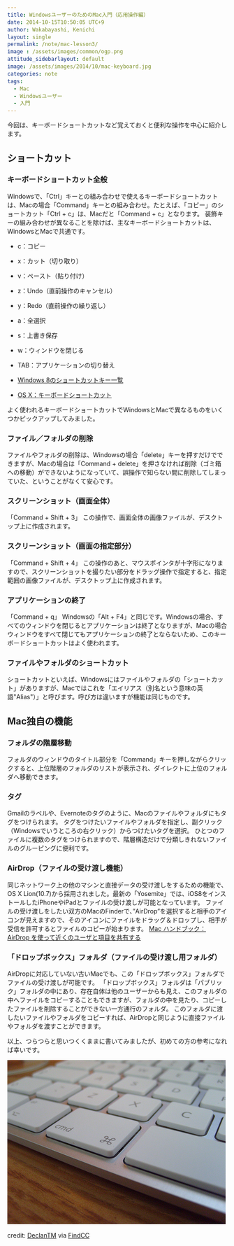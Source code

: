 ```yaml
---
title: WindowsユーザーのためのMac入門（応用操作編）
date: 2014-10-15T10:50:05 UTC+9
author: Wakabayashi, Kenichi
layout: single
permalink: /note/mac-lesson3/
image : /assets/images/common/ogp.png
attitude_sidebarlayout: default
image: /assets/images/2014/10/mac-keyboard.jpg
categories: note
tags:
  - Mac
  - Windowsユーザー
  - 入門
---
```

今回は、キーボードショートカットなど覚えておくと便利な操作を中心に紹介します。

## ショートカット
### キーボードショートカット全般
Windowsで、「Ctrl」キーとの組み合わせで使えるキーボードショートカットは、Macの場合「Command」キーとの組み合わせ。たとえば、「コピー」のショートカット「Ctrl + c」は、Macだと「Command + c」となります。
装飾キーの組み合わせが異なることを除けば、主なキーボードショートカットは、WindowsとMacで共通です。

- c：コピー
- x：カット（切り取り）
- v：ペースト（貼り付け）
- z：Undo（直前操作のキャンセル）
- y：Redo（直前操作の繰り返し）
- a：全選択
- s：上書き保存
- w：ウィンドウを閉じる
- TAB：アプリケーションの切り替え

- [Windows 8のショートカットキー一覧](http://windows.microsoft.com/ja-jp/windows/keyboard-shortcuts#keyboard-shortcuts=windows-8)
- [OS X：キーボードショートカット](http://support.apple.com/kb/ht1343?viewlocale=ja_JP)

よく使われるキーボードショートカットでWindowsとMacで異なるものをいくつかピックアップしてみました。

### ファイル／フォルダの削除
ファイルやフォルダの削除は、Windowsの場合「delete」キーを押すだけでできますが、Macの場合は「Command + delete」を押さなければ削除（ゴミ箱への移動）ができないようになっていて、誤操作で知らない間に削除してしまっていた、ということがなくて安心です。

### スクリーンショット（画面全体）
「Command + Shift + 3」
この操作で、画面全体の画像ファイルが、デスクトップ上に作成されます。

### スクリーンショット（画面の指定部分）
「Command + Shift + 4」
この操作のあと、マウスポインタが十字形になりますので、スクリーンショットを撮りたい部分をドラッグ操作で指定すると、指定範囲の画像ファイルが、デスクトップ上に作成されます。

### アプリケーションの終了
「Command + q」
Windowsの「Alt + F4」と同じです。Windowsの場合、すべてのウィンドウを閉じるとアプリケーションは終了となりますが、Macの場合ウィンドウをすべて閉じてもアプリケーションの終了とならないため、このキーボードショートカットはよく使われます。

### ファイルやフォルダのショートカット
ショートカットといえば、Windowsにはファイルやフォルダの「ショートカット」がありますが、Macではこれを「エイリアス（別名という意味の英語"Alias"）」と呼びます。呼び方は違いますが機能は同じものです。

## Mac独自の機能
### フォルダの階層移動
フォルダのウィンドウのタイトル部分を「Command」キーを押しながらクリックすると、上位階層のフォルダのリストが表示され、ダイレクトに上位のフォルダへ移動できます。

### タグ
Gmailのラベルや、Evernoteのタグのように、Macのファイルやフォルダにもタグをつけられます。
タグをつけたいファイルやフォルダを指定し、副クリック（Windowsでいうところの右クリック）からつけたいタグを選択。
ひとつのファイルに複数のタグをつけられますので、階層構造だけで分類しきれないファイルのグルーピングに便利です。

### AirDrop（ファイルの受け渡し機能）
同じネットワーク上の他のマシンと直接データの受け渡しをするための機能で、OS X Lion(10.7)から採用されました。最新の「Yosemite」では、iOS8をインストールしたiPhoneやiPadとファイルの受け渡しが可能となっています。
ファイルの受け渡しをしたい双方のMacのFinderで、”AirDrop”を選択すると相手のアイコンが見えますので、そのアイコンにファイルをドラッグ＆ドロップし、相手が受信を許可するとファイルのコピーが始まります。
[Mac ハンドブック：AirDrop を使って近くのユーザと項目を共有する](http://support.apple.com/kb/HT4783?viewlocale=ja_JP)

### 「ドロップボックス」フォルダ（ファイルの受け渡し用フォルダ）
AirDropに対応していない古いMacでも、この「ドロップボックス」フォルダでファイルの受け渡しが可能です。
「ドロップボックス」フォルダは「パブリック」フォルダの中にあり、存在自体は他のユーザーからも見え、このフォルダの中へファイルをコピーすることもできますが、フォルダの中を見たり、コピーしたファイルを削除することができない一方通行のフォルダ。
このフォルダに渡したいファイルやフォルダをコピーすれば、AirDropと同じように直接ファイルやフォルダを渡すことができます。

以上、つらつらと思いつくくままに書いてみましたが、初めての方の参考になれば幸いです。

![Mac Keyboard](/assets/images/2014/10/mac-keyboard.jpg)

credit: [DeclanTM](http://www.flickr.com/photos/36006949@N00/1352011948/) via [FindCC](http://findcc.net)
